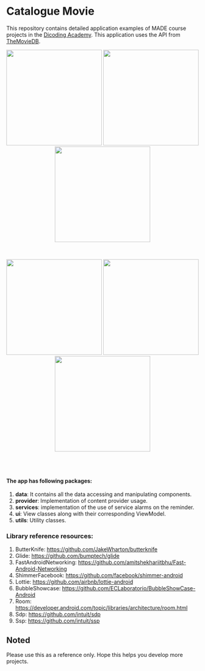 # Catalogue Movie

This repository contains detailed application examples of MADE course projects in the [Dicoding Academy](dicoding.com). This application uses the API from [TheMovieDB](api.themoviedb.org).
<p align="center">
  <img src="https://centauryal.github.io/img/movie_catalogue_pic/Screenshot_Splash_Screen.png" width="250">
  <img src="https://centauryal.github.io/img/movie_catalogue_pic/Screenshot_Main.png" width="250">
  <img src="https://centauryal.github.io/img/movie_catalogue_pic/Screenshot_Detail.png" width="250">
</p>
<br>
<p align="center">
  <img src="https://centauryal.github.io/img/movie_catalogue_pic/Screenshot_Favorite.png" width="250">
  <img src="https://centauryal.github.io/img/movie_catalogue_pic/Screenshot_Search.png" width="250">
  <img src="https://centauryal.github.io/img/movie_catalogue_pic/Screenshot_Settings.png" width="250">
</p>
<br>
<br>

#### The app has following packages:
1. **data**: It contains all the data accessing and manipulating components.
2. **provider**: Implementation of content provider usage.
3. **services**: implementation of the use of service alarms on the reminder.
4. **ui**: View classes along with their corresponding ViewModel.
5. **utils**: Utility classes.

### Library reference resources:
1. ButterKnife: https://github.com/JakeWharton/butterknife
2. Glide: https://github.com/bumptech/glide
3. FastAndroidNetworking: https://github.com/amitshekhariitbhu/Fast-Android-Networking
4. ShimmerFacebook: https://github.com/facebook/shimmer-android
5. Lottie: https://github.com/airbnb/lottie-android
6. BubbleShowcase: https://github.com/ECLaboratorio/BubbleShowCase-Android
7. Room: https://developer.android.com/topic/libraries/architecture/room.html
8. Sdp: https://github.com/intuit/sdp
9. Ssp: https://github.com/intuit/ssp

## Noted
Please use this as a reference only. Hope this helps you develop more projects.